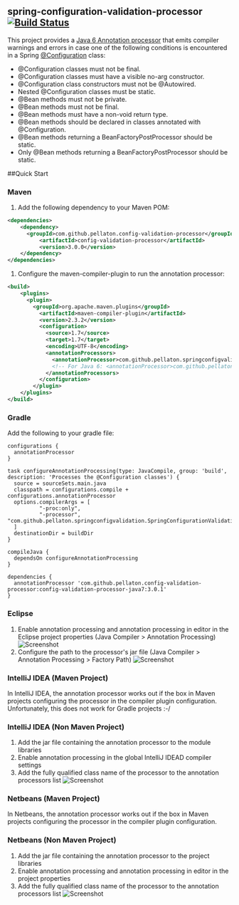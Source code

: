 ## spring-configuration-validation-processor [![Build Status](https://travis-ci.org/pellaton/spring-configuration-validation-processor.png?branch=master)](https://travis-ci.org/pellaton/spring-configuration-validation-processor)

This project provides a [Java 6 Annotation processor](http://docs.oracle.com/javase/7/docs/api/javax/annotation/processing/package-summary.html) that emits compiler warnings and errors in case one of the following conditions is encountered in a Spring [@Configuration](http://docs.spring.io/spring/docs/3.2.4.RELEASE/javadoc-api/org/springframework/context/annotation/Configuration.html) class:
- @Configuration classes must not be final.
- @Configuration classes must have a visible no-arg constructor.
- @Configuration class constructors must not be @Autowired.
- Nested @Configuration classes must be static.
- @Bean methods must not be private.
- @Bean methods must not be final.
- @Bean methods must have a non-void return type.
- @Bean methods should be declared in classes annotated with @Configuration.
- @Bean methods returning a BeanFactoryPostProcessor should be static.
- Only @Bean methods returning a BeanFactoryPostProcessor should be static.

##Quick Start
### Maven
1. Add the following dependency to your Maven POM:

  ``` xml
  <dependencies>
      <dependency>
        <groupId>com.github.pellaton.config-validation-processor</groupId>
		    <artifactId>config-validation-processor</artifactId>
		    <version>3.0.0</version>
      </dependency>
  </dependencies>
  ```

1. Configure the maven-compiler-plugin to run the annotation processor:

  ``` xml
  <build>
      <plugins>
        <plugin>
          <groupId>org.apache.maven.plugins</groupId>
            <artifactId>maven-compiler-plugin</artifactId>
            <version>2.3.2</version>
            <configuration>
              <source>1.7</source>
              <target>1.7</target>
              <encoding>UTF-8</encoding>
              <annotationProcessors>
                <annotationProcessor>com.github.pellaton.springconfigvalidation.SpringConfigurationValidationProcessorJava7</annotationProcessor>
                <!-- For Java 6: <annotationProcessor>com.github.pellaton.springconfigvalidation.SpringConfigurationValidationProcessorJava6</annotationProcessor> -->
              </annotationProcessors>
            </configuration>
          </plugin>
      </plugins>
  </build>
  ```
### Gradle
Add the following to your gradle file:
  ```
configurations {
    annotationProcessor
}

task configureAnnotationProcessing(type: JavaCompile, group: 'build', description: 'Processes the @Configuration classes') {
    source = sourceSets.main.java
    classpath = configurations.compile + configurations.annotationProcessor
    options.compilerArgs = [
            "-proc:only",
            "-processor", "com.github.pellaton.springconfigvalidation.SpringConfigurationValidationProcessorJava7"
    ]
    destinationDir = buildDir
}

compileJava {
    dependsOn configureAnnotationProcessing
}

dependencies {
    annotationProcessor 'com.github.pellaton.config-validation-processor:config-validation-processor-java7:3.0.1'
}
```
### Eclipse
1. Enable annotation processing and annotation processing in editor in the Eclipse project properties (Java Compiler > Annotation Processing) 
![Screenshot](/img/annotationprocessing.png)
1. Configure the path to the processor's jar file (Java Compiler > Annotation Processing > Factory Path) 
![Screenshot](/img/factoryath.png)

### IntelliJ IDEA (Maven Project)
In IntelliJ IDEA, the annotation processor works out if the box in Maven projects configuring the processor in the compiler plugin configuration. Unfortunately, this does not work for Gradle projects :-/

### IntelliJ IDEA (Non Maven Project)
1. Add the jar file containing the annotation processor to the module libraries
1. Enable annotation processing in the global IntelliJ IDEAD compiler settings
1. Add the fully qualified class name of the processor to the annotation processors list 
![Screenshot](/img/intellijidea.png)

### Netbeans (Maven Project)
In Netbeans, the annotation processor works out if the box in Maven projects configuring the processor in the compiler plugin configuration.

### Netbeans (Non Maven Project)
1. Add the jar file containing the annotation processor to the project libraries
1. Enable annotation processing and annotation processing in editor in the project properties
1. Add the fully qualified class name of the processor to the annotation processors list 
![Screenshot](/img/netbeans.png)
